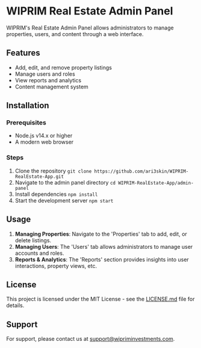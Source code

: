 # WIPRIM Real Estate Admin Panel

WIPRIM's Real Estate Admin Panel allows administrators to manage properties, users, and content through a web interface.

## Features
- Add, edit, and remove property listings
- Manage users and roles
- View reports and analytics
- Content management system

## Installation

### Prerequisites
- Node.js v14.x or higher
- A modern web browser

### Steps
1. Clone the repository `git clone https://github.com/ari3skin/WIPRIM-RealEstate-App.git`
2. Navigate to the admin panel directory `cd WIPRIM-RealEstate-App/admin-panel`
3. Install dependencies `npm install`
4. Start the development server `npm start`

## Usage

1. **Managing Properties**: Navigate to the 'Properties' tab to add, edit, or delete listings.
2. **Managing Users**: The 'Users' tab allows administrators to manage user accounts and roles.
3. **Reports & Analytics**: The 'Reports' section provides insights into user interactions, property views, etc.

## License

This project is licensed under the MIT License - see the [LICENSE.md](LICENSE.md) file for details.

## Support

For support, please contact us at [support@wipriminvestments.com](mailto:support@wipriminvestments.com).
